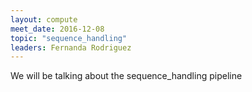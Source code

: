 ```yaml
---
layout: compute
meet_date: 2016-12-08
topic: "sequence_handling"
leaders: Fernanda Rodriguez
---
```


We will be talking about the sequence_handling pipeline

